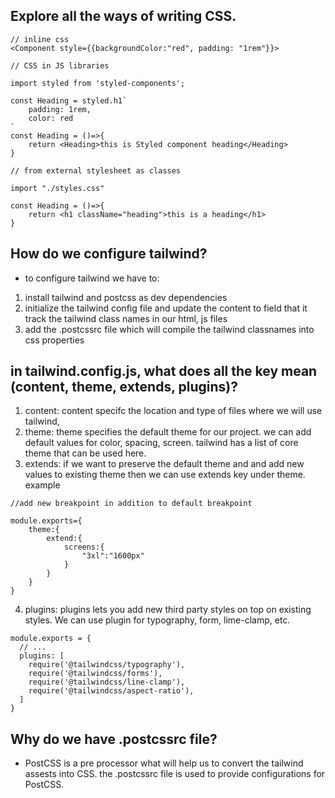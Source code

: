 ## Explore all the ways of writing CSS.

```
// inline css
<Component style={{backgroundColor:"red", padding: "1rem"}}>

// CSS in JS libraries

import styled from 'styled-components';

const Heading = styled.h1`
    padding: 1rem,
    color: red
`
const Heading = ()=>{
    return <Heading>this is Styled component heading</Heading>
}

// from external stylesheet as classes

import "./styles.css"

const Heading = ()=>{
    return <h1 className="heading">this is a heading</h1>
}

```

## How do we configure tailwind?

- to configure tailwind we have to:

1. install tailwind and postcss as dev dependencies
2. initialize the tailwind config file and update the content to field that it track the tailwind class names in our html, js files
3. add the .postcssrc file which will compile the tailwind classnames into css properties

## in tailwind.config.js, what does all the key mean (content, theme, extends, plugins)?

1. content: content specifc the location and type of files where we will use tailwind,
2. theme: theme specifies the default theme for our project. we can add default values for color, spacing, screen. tailwind has a list of core theme that can be used here.
3. extends: if we want to preserve the default theme and and add new values to existing theme then we can use extends key under theme. example

```
//add new breakpoint in addition to default breakpoint

module.exports={
    theme:{
        extend:{
            screens:{
                "3xl":"1600px"
            }
        }
    }
}
```

4. plugins: plugins lets you add new third party styles on top on existing styles. We can use plugin for typography, form, lime-clamp, etc.

```
module.exports = {
  // ...
  plugins: [
    require('@tailwindcss/typography'),
    require('@tailwindcss/forms'),
    require('@tailwindcss/line-clamp'),
    require('@tailwindcss/aspect-ratio'),
  ]
}

```

## Why do we have .postcssrc file?

- PostCSS is a pre processor what will help us to convert the tailwind assests into CSS. the .postcssrc file is used to provide configurations for PostCSS.
